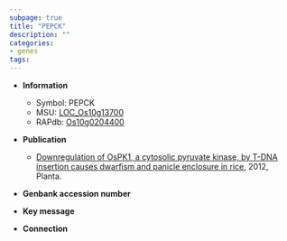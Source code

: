 ```yaml
---
subpage: true
title: "PEPCK"
description: ""
categories:
- genes
tags: 
---
```


* **Information**  
    + Symbol: PEPCK  
    + MSU: [LOC_Os10g13700](http://rice.plantbiology.msu.edu/cgi-bin/ORF_infopage.cgi?orf=LOC_Os10g13700)  
    + RAPdb: [Os10g0204400](http://rapdb.dna.affrc.go.jp/viewer/gbrowse_details/irgsp1?name=Os10g0204400)  

* **Publication**  
    + [Downregulation of OsPK1, a cytosolic pyruvate kinase, by T-DNA insertion causes dwarfism and panicle enclosure in rice](http://www.ncbi.nlm.nih.gov/pubmed?term=Downregulation+of+OsPK1,+a+cytosolic+pyruvate+kinase,+by+T-DNA+insertion+causes+dwarfism+and+panicle+enclosure+in+rice%5BTitle%5D), 2012, Planta.

* **Genbank accession number**  

* **Key message**  

* **Connection**  



